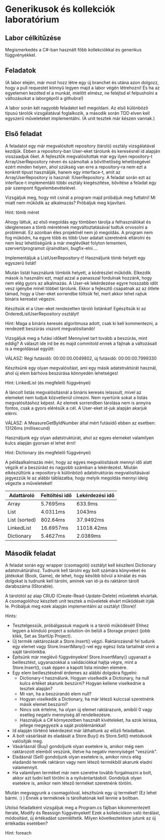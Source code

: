 # Generikusok és kollekciók laboratórium

## Labor célkitűzése

Megismerkedés a C#-ban használt főbb kollekciókkal és generikus függvényekkel.

## Feladatok

(A labor elején, már most hozz létre egy új branchet és utána azon dolgozz, hogy a pull requestet könnyű legyen majd a labor végén létrehozni! És ha az egyetemen kezdted el a munkát, mielőtt elmész, ne felejtsd el felpusholni a változásokat a laborgépről a githubra!)

A labor során két nagyobb feladatot kell megoldani. Az első különböző típusú tárolók vizsgálatával foglalkozik, a második során TDD elven kell egyszerű műveleteket implementálni. (A unit tesztek már készen vannak.)

## Első feladat

A feladatot egy már megvalósított repository (tároló) osztály vizsgálatával kezdjük. Ebben a repository-ban User-eket tárolunk és keresésnél id alapján visszaadjuk őket. A fejlesztők megvalósítottak már egy ilyen repository-t ArrayUserRepository néven és számoltak a bővíthetőség lehetőségével ezért minden helyen, ahol szükség van erre a repository-ra nem ezt a konkrét típust használják, hanem egy interface-t, amit az ArrayUserRepository is használ: IUserRepository. A feladat során ezt az interface-t implementáló többi osztály kiegészítése, bővítése a feladat egy pár szempont figyelembevételével.

Vizsgáljuk meg, hogy mit csinál a program majd próbáljuk meg futtatni! Mi miatt nem működik az alkalmazás? Próbáljuk meg kijavítani.

Hint: tömb méret

Ahogy láttuk, az első megoldás egy tömbben tárolja a felhasználókat és ideiglenesen a tömb méretének megváltoztatásával tudtuk orvosolni a problémát. Ez azonban éles projektnél nem jó megoldás. A program nem fog működni, ha egyre több és több User adatait szeretnénk eltárolni és nem lesz lehetőségünk a már meglévőket folyton lementeni, szervert/programot újraindítani, bugfix-elni....

Implementáljuk a ListUserRepository-t! Használjunk tömb helyett egy egyszerű listát!

Miután listát használunk tömbök helyett, a kódrészlet működik. Elkezdik mások is használni ezt, majd azzal a panasszal fordulnak hozzánk, hogy nem elég gyors az alkalmazás. A User-ek lekérdezése egyre hosszabb időt vesz igénybe minél többet tárolunk. Ekkor a fejlesztő csapatnak az az ötlete támad, hogy a User-eket sorrendbe töltsük fel, mert akkor lehet rajtuk bináris keresést végezni.

Készítsük el a User-eket rendezetten tároló listánkat! Egészítsük ki az OrderedListUserRepository osztályt!

Hint: Maga a bináris keresés algoritmusa adott, csak ki kell kommentezni, a rendezett beszúrás viszont megvalósítandó!

Vizsgáljuk meg a futási időket! Mennyivel tart tovább a beszúrás, mint eddig? A választ ide írd be és majd commitold ennek a fájlnak a változásait is a megoldással együtt:

VÁLASZ: Régi futásidő: 00:00:00.0049802, új futásidő: 00:00:00.7999330

Készítsünk egy olyan megvalósítást, ami egy másik adatstruktúrát használ, ahol új elem bárhova beszúrása könnyedén lehetséges!

Hint: LinkedList (és megfelelő függvényei)

A láncolt listás megvalósításnál a bináris keresés lelassult, mivel az elemeket nem tudjuk közvetlenül címezni. Nem nyertünk sokat a listás megvalósításhoz képest. Az elemek sorrendben tárolása nem is annyira fontos, csak a gyors elérésük a cél. A User-eket id-juk alapján akarjuk elérni.

VÁLASZ: A MeasureGetByIdNumber által mért futásidő ebben az esetben: 13126ms (millisecund)

Használjunk egy olyan adatstruktúrát, ahol az egyes elemeket valamilyen kulcs alapján gyorsan el lehet érni!

Hint: Dictionary (és megfelelő függvényei)

A példaalkalmazás méri, hogy az egyes megvalósítások mennyi idő alatt végzik el a beszúrást és nagyobb számban a lekérdezést. Miután elkészültünk a repository-k különböző adatstruktúrás megvalósításával jegyezzük le az alábbi táblázatba, hogy melyik megoldás mennyi ideig végezte a műveleteket!

Adattároló      | Feltöltési idő    | Lekérdezési idő
----------------|-------------------|----------------
Array           |  5.7695ms         |  633.9ms
List            |  4.0311ms         |  1043ms
List (sorted)   |  802.64ms         |  37.9492ms
LinkedList      |  16.6957ms        |  11018.42ms
Dictionary      |  5.4627ms         |  2.0389ms

## Második feladat

A feladat során egy wrapper (csomagoló) osztályt kell készíteni Dictionary adatstruktúrához. Tudnunk kell tárolni egy bolt számára könyveket és játékokat (Book, Game), de lehet, hogy később bővül a kínálat és más dolgokat is tudnunk kell tárolni, aminek van id-ja és raktáron tárolt darabszáma (IStorable).

A tárolótól az alap CRUD (Create-Read-Update-Delete) műveletek elvártak. A csomagolóhoz készített unit tesztek a műveletek elvárt működését írják le. Próbáljuk meg ezek alapján implementálni az osztályt (Store)!

Hints:
* Tesztelgessük, próbálgassuk magunk is a tároló működését! Ehhez legyen a kiinduló project a solution-ön belüli a Storage project (jobb klikk, Set as StartUp Project).
* Új termék raktározását a Store.Insert() végzi. Raktározásnál fel tudunk egy elemet vagy Store.InsertMany()-vel egy egész lista tartalmát vinni a saját tárolónkba.
* Építsünk már meglévő függvényekre! Store.InsertMany() ugyanazt a beillesztést, ugyanazokkal a validációkkal hajtja végre, mint a Store.Insert(), csak éppen a kapott lista minden elemére.
* Egy elem beillesztésénél érdemes az alábbi dolgokra figyelni:
  * Dictionary-t használunk. Hogyan viselkedik a Dictionary, ha null kulcs értéket akarunk beszúrni? Hogyan kellene viselkednie a tesztek alapján?
  * Mi van, ha a beszúrandó elem null?
  * Hogyan viselkedik a Dictionary, ha már létező kulccsal szeretnénk másik elemet beszúrni?
  * Nincs sok értelme, ha olyan új elemet raktárazunk, amiből 0 vagy esetleg negatív mennyiség áll rendelkezésre.
  * Használjuk a C# környezetben használt kivételeket, ha azok leírása, jellege megegyezik a saját problémánkkal!
* Id alapján történő lekérdezést már láthattunk az előző feladatban.
* A bolt vásárlását és eladását a Store.Buy() és Store.Sell() metódusok valósítják meg.
* Vásárlásnál (Buy) gondoljunk olyan esetekre is, amikor még nem raktározott elemből veszünk, illetve ha negatív mennyiséget "veszünk".
* Eladásnál (Sell) gondoljunk olyan esetekre is, amikor nincs elég eladandó termék raktáron vagy nem létező termékből akarunk eladni valamennyit.
* Ha valamilyen terméket már nem szeretne tovább forgalmazni a bolt, akkor azt tudni kell törölni is a nyilvántartásból. Gondoljuk olyan esetekre is, amikor nem létező terméket szeretnénk törölni.

Miután megvagyunk a csomagolóval, készítsünk egy új terméket! (Ez lehet bármi. :) ) Ennek a terméknek is tárolhatónak kell lennie a boltban.

Utolsó feladatként vizsgáljuk meg a Program.cs fájlban kikommentezett Iterate, Modify és Reassign függvényeket! Ezek a kollekciókon való iterálást, módosítást, új értékadást szemléltetik. Milyen következtetésre jutunk az új értékadás esetében?

Hint: foreach
